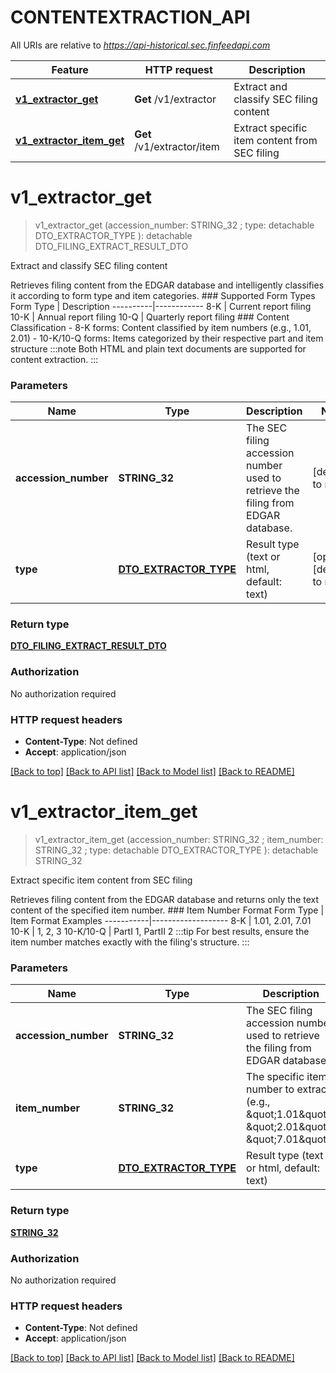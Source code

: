 # CONTENTEXTRACTION_API

All URIs are relative to *https://api-historical.sec.finfeedapi.com*

Feature | HTTP request | Description
------------- | ------------- | -------------
[**v1_extractor_get**](CONTENTEXTRACTION_API.md#v1_extractor_get) | **Get** /v1/extractor | Extract and classify SEC filing content
[**v1_extractor_item_get**](CONTENTEXTRACTION_API.md#v1_extractor_item_get) | **Get** /v1/extractor/item | Extract specific item content from SEC filing


# **v1_extractor_get**
> v1_extractor_get (accession_number: STRING_32 ; type:  detachable DTO_EXTRACTOR_TYPE ): detachable DTO_FILING_EXTRACT_RESULT_DTO


Extract and classify SEC filing content

Retrieves filing content from the EDGAR database and intelligently classifies it according to form type and item categories.    ### Supported Form Types    Form Type | Description  ----------|------------  8-K      | Current report filing  10-K     | Annual report filing  10-Q     | Quarterly report filing    ### Content Classification  - 8-K forms: Content classified by item numbers (e.g., 1.01, 2.01)  - 10-K/10-Q forms: Items categorized by their respective part and item structure    :::note  Both HTML and plain text documents are supported for content extraction.  :::


### Parameters

Name | Type | Description  | Notes
------------- | ------------- | ------------- | -------------
 **accession_number** | **STRING_32**| The SEC filing accession number used to retrieve the filing from EDGAR database. | [default to null]
 **type** | [**DTO_EXTRACTOR_TYPE**](.md)| Result type (text or html, default: text) | [optional] [default to null]

### Return type

[**DTO_FILING_EXTRACT_RESULT_DTO**](DTO.FilingExtractResultDto.md)

### Authorization

No authorization required

### HTTP request headers

 - **Content-Type**: Not defined
 - **Accept**: application/json

[[Back to top]](#) [[Back to API list]](../README.md#documentation-for-api-endpoints) [[Back to Model list]](../README.md#documentation-for-models) [[Back to README]](../README.md)

# **v1_extractor_item_get**
> v1_extractor_item_get (accession_number: STRING_32 ; item_number: STRING_32 ; type:  detachable DTO_EXTRACTOR_TYPE ): detachable STRING_32


Extract specific item content from SEC filing

Retrieves filing content from the EDGAR database and returns only the text content of the specified item number.    ### Item Number Format    Form Type | Item Format Examples  -----------|-------------------  8-K       | 1.01, 2.01, 7.01  10-K      | 1, 2, 3  10-K/10-Q | PartI 1, PartII 2    :::tip  For best results, ensure the item number matches exactly with the filing's structure.  :::


### Parameters

Name | Type | Description  | Notes
------------- | ------------- | ------------- | -------------
 **accession_number** | **STRING_32**| The SEC filing accession number used to retrieve the filing from EDGAR database. | [default to null]
 **item_number** | **STRING_32**| The specific item number to extract (e.g., \&quot;1.01\&quot;, \&quot;2.01\&quot;, \&quot;7.01\&quot;). | [default to null]
 **type** | [**DTO_EXTRACTOR_TYPE**](.md)| Result type (text or html, default: text) | [optional] [default to null]

### Return type

[**STRING_32**](STRING_32.md)

### Authorization

No authorization required

### HTTP request headers

 - **Content-Type**: Not defined
 - **Accept**: application/json

[[Back to top]](#) [[Back to API list]](../README.md#documentation-for-api-endpoints) [[Back to Model list]](../README.md#documentation-for-models) [[Back to README]](../README.md)

